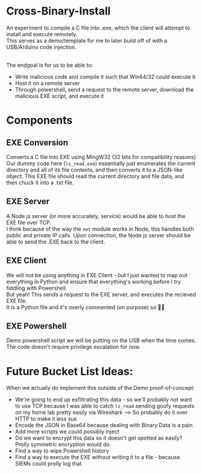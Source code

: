 # Cross-Binary-Install
An experiment to compile a C file into .exe, which the client will attempt to install and execute remotely. <br />
This serves as a demo/template for me to later build off of with a USB/Arduino code injection. <br /> <br />

The endgoal is for us to be able to:
* Write malicious code and compile it such that Win64/32 could execute it
* Host it on a remote server
* Through powershell, send a request to the remote server, download the malicious EXE script, and execute it

# Components
## EXE Conversion
Converts a C file into EXE using MingW32 (32 bits for compatibility reasons) <br />
Our dummy code here (`ls_read.exe`) essentially just enumerates the current directory and all of its file contents, and then converts it to a JSON-like object.
This EXE file should read the current directory and file data, and then chuck it into a .txt file. <br />

## EXE Server
A Node.js server (or more accurately, service) would be able to host the EXE file over TCP. <br />
I think because of the way the `net` module works in Node, this handles both public and private IP calls.
Upon connection, the Node.js server should be able to send the .EXE back to the client. <br />

## EXE Client
We will not be using anything in EXE Client - but I just wanted to map out everything in Python and ensure that everything's working before I try fiddling with Powershell. <br />
But yeah! This sends a request to the EXE server, and executes the recieved EXE file. <br />
It is a Python file and it's overly commented (on purpose) so 🤷‍♂️

## EXE Powershell
Demo powershell script we will be putting on the USB when the time comes. <br />
The code doesn't require privilege escalation for now.

# Future Bucket List Ideas:
When we actually do implement this outside of the Demo proof-of-concept: <br />
* We're going to end up exfiltrating this data - so we'll probably not want to use TCP because I was able to catch `ls_read` sending goofy requests on my home lab pretty easily via Wireshark --> So probably do it over HTTP to make it less sus
* Encode the JSON in Base64 because dealing with Binary Data is a pain
* Add more scripts we could possibly inject
* Do we want to encrypt this data so it doesn't get spotted as easily? Prolly symmetric encryption would do.
* Find a way to wipe Powershell history
* Find a way to execute the EXE without writing it to a file - because SIEMs could prolly log that